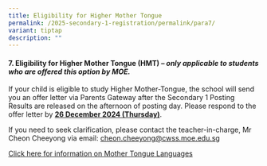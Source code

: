 ```yaml
---
title: Eligibility for Higher Mother Tongue
permalink: /2025-secondary-1-registration/permalink/para7/
variant: tiptap
description: ""
---
```

<h4>7. Eligibility for Higher Mother Tongue (HMT) <em>– only applicable to students who are offered this option by MOE.</em></h4>
<p>If your child is eligible to study Higher Mother-Tongue, the school will
send you an offer letter via Parents Gateway after the Secondary 1 Posting
Results are released on the afternoon of posting day. Please respond to
the offer letter by <strong><u>26 December 2024 (Thursday)</u></strong>.</p>
<p>If you need to seek clarification, please contact the teacher-in-charge,
Mr Cheon Cheeyong via email: <a href="mailto:cheon.cheeyong@cwss.moe.edu.sg" rel="noopener noreferrer nofollow" target="_blank">cheon.cheeyong@cwss.moe.edu.sg</a>
</p>
<p><a href="/files/MTL_Factsheet_Dec_2023.pdf" rel="noopener noreferrer nofollow" target="_blank">Click here for information on Mother Tongue Languages</a>
</p>
